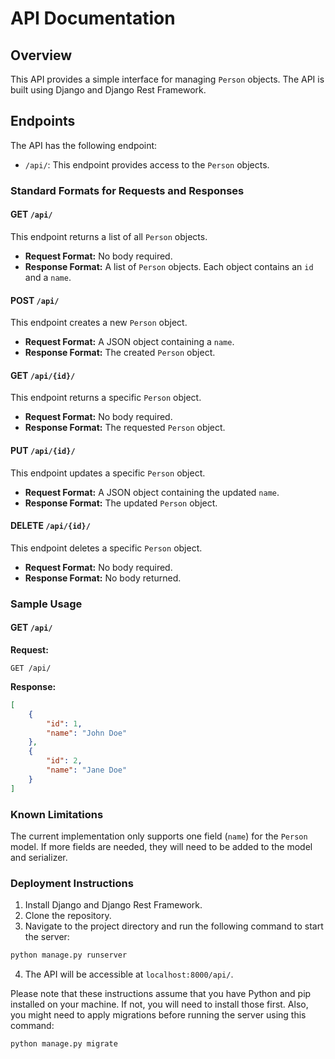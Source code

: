 # API Documentation

## Overview
This API provides a simple interface for managing `Person` objects. The API is built using Django and Django Rest Framework.

## Endpoints
The API has the following endpoint:

- `/api/`: This endpoint provides access to the `Person` objects.

### Standard Formats for Requests and Responses

#### GET `/api/`
This endpoint returns a list of all `Person` objects.

- **Request Format:** No body required.
- **Response Format:** A list of `Person` objects. Each object contains an `id` and a `name`.

#### POST `/api/`
This endpoint creates a new `Person` object.

- **Request Format:** A JSON object containing a `name`.
- **Response Format:** The created `Person` object.

#### GET `/api/{id}/`
This endpoint returns a specific `Person` object.

- **Request Format:** No body required.
- **Response Format:** The requested `Person` object.

#### PUT `/api/{id}/`
This endpoint updates a specific `Person` object.

- **Request Format:** A JSON object containing the updated `name`.
- **Response Format:** The updated `Person` object.

#### DELETE `/api/{id}/`
This endpoint deletes a specific `Person` object.

- **Request Format:** No body required.
- **Response Format:** No body returned.

### Sample Usage

#### GET `/api/`
**Request:**
```http
GET /api/
```
**Response:**
```json
[
    {
        "id": 1,
        "name": "John Doe"
    },
    {
        "id": 2,
        "name": "Jane Doe"
    }
]
```

### Known Limitations
The current implementation only supports one field (`name`) for the `Person` model. If more fields are needed, they will need to be added to the model and serializer.

### Deployment Instructions
1. Install Django and Django Rest Framework.
2. Clone the repository.
3. Navigate to the project directory and run the following command to start the server:
```bash
python manage.py runserver
```
4. The API will be accessible at `localhost:8000/api/`.

Please note that these instructions assume that you have Python and pip installed on your machine. If not, you will need to install those first. Also, you might need to apply migrations before running the server using this command:
```bash
python manage.py migrate
```
```